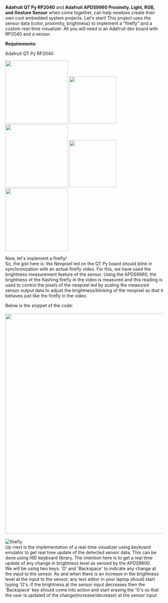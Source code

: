 **Adafruit QT Py RP2040** and **Adafruit APDS9960 Proximity, Light, RGB, and Gesture Sensor** when come together, can help newbies create their own cool embedded system projects. Let's start! This project uses the sensor data (color, proximity, brightness) to implement a "firefly" and a custom real-time visualizer. All you will need is an Adafruit dev board with RP2040 and a sensor.

**Requirements:**

Adafruit QT Py RP2040

<img src="https://circuitpython.org/assets/images/boards/large/adafruit_qtpy_rp2040.jpg" width="200" height="200"> <img src="https://upload.wikimedia.org/wikipedia/commons/thumb/9/9e/Plus_symbol.svg/1200px-Plus_symbol.svg.png" width="150" heigth="150"> <img src="https://cdn-shop.adafruit.com/970x728/3595-04.jpg" width="200" height="200"> <img src="https://upload.wikimedia.org/wikipedia/commons/thumb/9/9e/Plus_symbol.svg/1200px-Plus_symbol.svg.png" width="150" heigth="150"> <img src="https://cdn1-shop.mikroe.com/img/product/wire-jumpers-female-to-female-15cm-10pcs/wire-jumpers-female-to-female-15cm-10pcs-thickbox_default-12x.jpg" width="200" heigth="200">

Now, let's implement a firefly!
<br />
So, the gist here is: the Neopixel led on the QT Py board should blink in synchronization with an actual firefly video. For this, we have used the brightness measurement feature of the sensor. Using the APDS9960, the brightness of the flashing firefly in the video is measured and this reading is used to control the pixels of the neopixel led by scaling the measured sensor output data to adjust the brightness/blinking of the neopixel so that it behaves just like the firefly in the video.

Below is the snippet of the code:
<br />
<br />
<img src="https://user-images.githubusercontent.com/114099174/192073633-bc447baf-d8e6-4d60-b762-73fb8102b8e6.png" width="700" height="700">
<br />
<br />
![firefly](https://user-images.githubusercontent.com/114099174/192074256-795b89fb-5ea0-4ec2-806f-01ca170b0bf9.gif)
<br />
Up-next is the implementation of a real-time visualizer using keyboard emulator to get real time update of the detected sensor data. This can be done using HID keyboard library. The intention here is to get a real time update of any change in brightness level as sensed by the APDS9600. 
<br />
We will be using two keys: 'O' and 'Backspace' to indicate any change at the input to the sensor. As and when there is an increase in the brightness level at the input to the sensor, any text editor in your laptop should start typing 'O's. If the brightness at the sensor input decreases then the 'Backspace' key should come into action and start erasing the 'O's so that the user is updated of the change(increase/decrease) at the sensor input.

